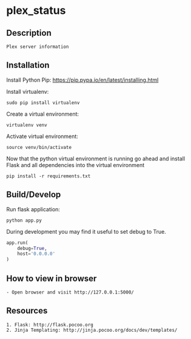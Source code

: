 # plex_status

Description
-----------

    Plex server information


Installation
-----------

Install Python Pip: https://pip.pypa.io/en/latest/installing.html

Install virtualenv: 
    
    sudo pip install virtualenv
    
Create a virtual environment:
    
    virtualenv venv
    
Activate virtual environment:
    
    source venv/bin/activate

Now that the python virtual environment is running go ahead and install Flask and all dependencies into the virtual environment
    
    pip install -r requirements.txt

Build/Develop
-----------

Run flask application:
    
    python app.py
    
During development you may find it useful to set debug to True.

``` python    
app.run(
    debug=True,
	host='0.0.0.0'
)
```
    
How to view in browser
-----------
    - Open browser and visit http://127.0.0.1:5000/
    
    
Resources
-----------
    1. Flask: http://flask.pocoo.org
    2. Jinja Templating: http://jinja.pocoo.org/docs/dev/templates/
